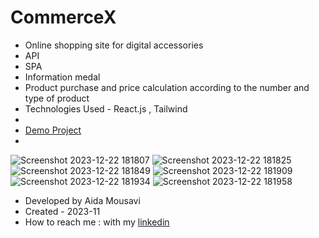 # CommerceX

- Online shopping site for digital accessories
- API
- SPA
- Information medal
- Product purchase and price calculation according to the number and type of product
- Technologies Used - React.js , Tailwind
- 
- [Demo Project](https://commerce-x-six.vercel.app/)
- 
![Screenshot 2023-12-22 181807](https://github.com/aida-mousavi/CommerceX/assets/115708698/2e158fce-7365-4729-a953-e8840e063636)
![Screenshot 2023-12-22 181825](https://github.com/aida-mousavi/CommerceX/assets/115708698/1335ab5c-c636-4cba-b90a-cf498fe8cd27)
![Screenshot 2023-12-22 181849](https://github.com/aida-mousavi/CommerceX/assets/115708698/c605393c-9eb7-4e6e-a4ef-6b2c6e7f4cc6)
![Screenshot 2023-12-22 181909](https://github.com/aida-mousavi/CommerceX/assets/115708698/f142496d-5dba-43a0-9704-92bc6a4855e7)
![Screenshot 2023-12-22 181934](https://github.com/aida-mousavi/CommerceX/assets/115708698/2ff60e0e-4d35-45a7-acec-9f60d5edfeaf)
![Screenshot 2023-12-22 181958](https://github.com/aida-mousavi/CommerceX/assets/115708698/473276e7-9eb2-4a3e-b76f-0553ab1f7315)



- Developed by Aida Mousavi
- Created - 2023-11
- How to reach me : with my  [linkedin](www.linkedin.com/in/aida-mousavi-18791a292)

